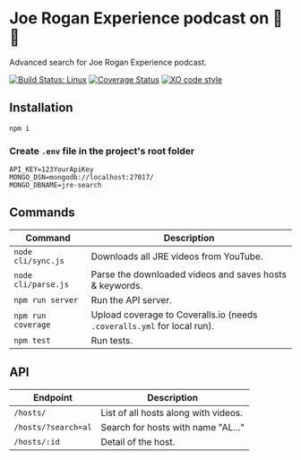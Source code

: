 # Joe Rogan Experience podcast on 🚀 🍄
Advanced search for Joe Rogan Experience podcast.

[![Build Status: Linux](https://travis-ci.org/lucien144/jre-search.svg?branch=master)](https://travis-ci.org/lucien144/jre-search)
[![Coverage Status](https://coveralls.io/repos/github/lucien144/jre-search/badge.svg?branch=master)](https://coveralls.io/github/lucien144/jre-search?branch=master)
[![XO code style](https://img.shields.io/badge/code_style-XO-5ed9c7.svg)](https://github.com/xojs/xo)

## Installation

`npm i`

### Create `.env` file in the project's root folder
```
API_KEY=123YourApiKey
MONGO_DSN=mongodb://localhost:27017/
MONGO_DBNAME=jre-search
```

## Commands

| Command | Description |
|---------|-------------|
| `node cli/sync.js` | Downloads all JRE videos from YouTube. |
| `node cli/parse.js` | Parse the downloaded videos and saves hosts & keywords. |
| `npm run server` | Run the API server. |
| `npm run coverage` | Upload coverage to Coveralls.io (needs `.coveralls.yml` for local run). |
| `npm test` | Run tests. |

## API

| Endpoint | Description |
|---------|-------------|
| `/hosts/` | List of all hosts along with videos. |
| `/hosts/?search=al` | Search for hosts with name "AL..." |
| `/hosts/:id` | Detail of the host. |